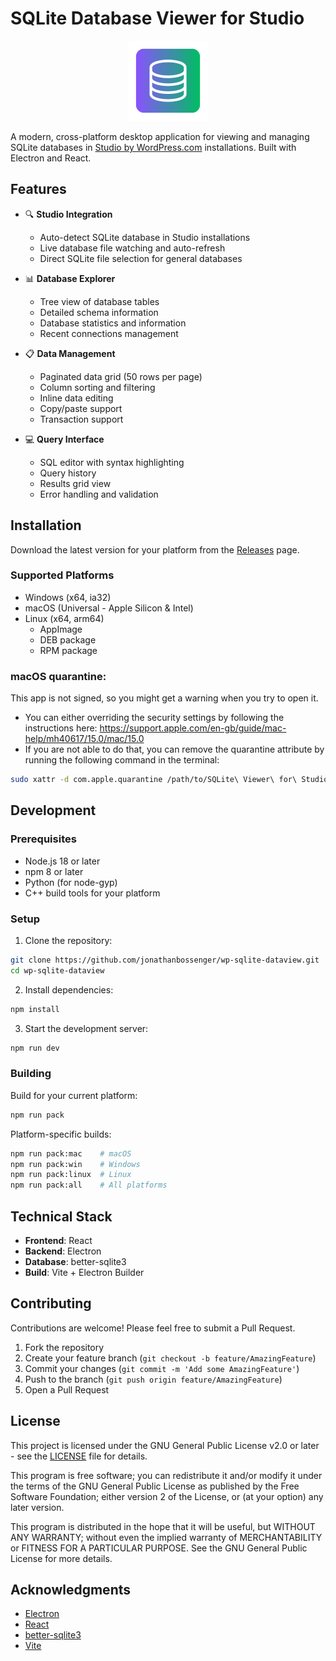 # SQLite Database Viewer for Studio

<p align="center">
  <img src="assets/SQlite viewer icon.png" width="128" height="128" alt="SQLite Viewer Icon">
</p>

A modern, cross-platform desktop application for viewing and managing SQLite databases in [Studio by WordPress.com](https://developer.wordpress.com/studio/) installations. Built with Electron and React.

## Features

- 🔍 **Studio Integration**
  - Auto-detect SQLite database in Studio installations
  - Live database file watching and auto-refresh
  - Direct SQLite file selection for general databases

- 📊 **Database Explorer**
  - Tree view of database tables
  - Detailed schema information
  - Database statistics and information
  - Recent connections management

- 📋 **Data Management**
  - Paginated data grid (50 rows per page)
  - Column sorting and filtering
  - Inline data editing
  - Copy/paste support
  - Transaction support

- 💻 **Query Interface**
  - SQL editor with syntax highlighting
  - Query history
  - Results grid view
  - Error handling and validation

## Installation

Download the latest version for your platform from the [Releases](../../releases) page.

### Supported Platforms
- Windows (x64, ia32)
- macOS (Universal - Apple Silicon & Intel)
- Linux (x64, arm64)
  - AppImage
  - DEB package
  - RPM package

### macOS quarantine:
This app is not signed, so you might get a warning when you try to open it.

- You can either overriding the security settings by following the instructions here: https://support.apple.com/en-gb/guide/mac-help/mh40617/15.0/mac/15.0
- If you are not able to do that, you can remove the quarantine attribute by running the following command in the terminal:
```bash
sudo xattr -d com.apple.quarantine /path/to/SQLite\ Viewer\ for\ Studio.app 
```

## Development

### Prerequisites
- Node.js 18 or later
- npm 8 or later
- Python (for node-gyp)
- C++ build tools for your platform

### Setup

1. Clone the repository:
```bash
git clone https://github.com/jonathanbossenger/wp-sqlite-dataview.git
cd wp-sqlite-dataview
```

2. Install dependencies:
```bash
npm install
```

3. Start the development server:
```bash
npm run dev
```

### Building

Build for your current platform:
```bash
npm run pack
```

Platform-specific builds:
```bash
npm run pack:mac    # macOS
npm run pack:win    # Windows
npm run pack:linux  # Linux
npm run pack:all    # All platforms
```

## Technical Stack

- **Frontend**: React
- **Backend**: Electron
- **Database**: better-sqlite3
- **Build**: Vite + Electron Builder

## Contributing

Contributions are welcome! Please feel free to submit a Pull Request.

1. Fork the repository
2. Create your feature branch (`git checkout -b feature/AmazingFeature`)
3. Commit your changes (`git commit -m 'Add some AmazingFeature'`)
4. Push to the branch (`git push origin feature/AmazingFeature`)
5. Open a Pull Request

## License

This project is licensed under the GNU General Public License v2.0 or later - see the [LICENSE](LICENSE) file for details.

This program is free software; you can redistribute it and/or modify it under the terms of the GNU General Public License as published by the Free Software Foundation; either version 2 of the License, or (at your option) any later version.

This program is distributed in the hope that it will be useful, but WITHOUT ANY WARRANTY; without even the implied warranty of MERCHANTABILITY or FITNESS FOR A PARTICULAR PURPOSE. See the GNU General Public License for more details.

## Acknowledgments

- [Electron](https://www.electronjs.org/)
- [React](https://reactjs.org/)
- [better-sqlite3](https://github.com/WiseLibs/better-sqlite3)
- [Vite](https://vitejs.dev/) 
